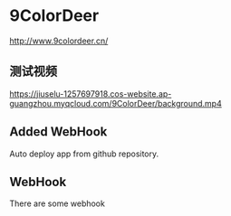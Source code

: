 # 9ColorDeer

http://www.9colordeer.cn/

## 测试视频

https://jiuselu-1257697918.cos-website.ap-guangzhou.myqcloud.com/9ColorDeer/background.mp4

## Added WebHook

Auto deploy app from github repository.

## WebHook

There are some webhook
